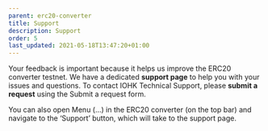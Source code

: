 ```yaml
---
parent: erc20-converter
title: Support
description: Support
order: 5
last_updated: 2021-05-18T13:47:20+01:00
---
```


Your feedback is important because it helps us improve the ERC20 converter testnet. We have a dedicated **support page** to help you with your issues and questions. To contact IOHK Technical Support, please **submit a request** using the Submit a request form.

You can also open Menu (...) in the ERC20 converter (on the top bar) and navigate to the ‘Support’ button, which will take to the support page.
